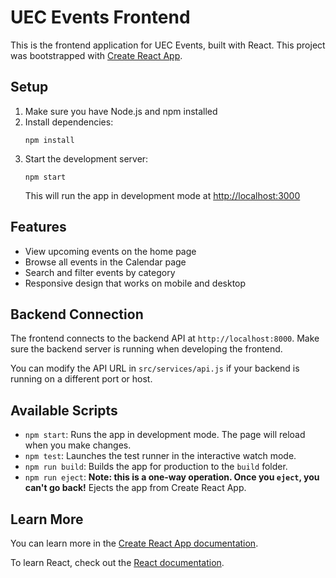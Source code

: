 # UEC Events Frontend

This is the frontend application for UEC Events, built with React. This project was bootstrapped with [Create React App](https://github.com/facebook/create-react-app).

## Setup

1. Make sure you have Node.js and npm installed
2. Install dependencies:
   ```
   npm install
   ```
3. Start the development server:
   ```
   npm start
   ```
   This will run the app in development mode at [http://localhost:3000](http://localhost:3000)

## Features

- View upcoming events on the home page
- Browse all events in the Calendar page
- Search and filter events by category
- Responsive design that works on mobile and desktop

## Backend Connection

The frontend connects to the backend API at `http://localhost:8000`. Make sure the backend server is running when developing the frontend.

You can modify the API URL in `src/services/api.js` if your backend is running on a different port or host.

## Available Scripts

- `npm start`: Runs the app in development mode. The page will reload when you make changes.
- `npm test`: Launches the test runner in the interactive watch mode.
- `npm run build`: Builds the app for production to the `build` folder.
- `npm run eject`: **Note: this is a one-way operation. Once you `eject`, you can't go back!** Ejects the app from Create React App.

## Learn More

You can learn more in the [Create React App documentation](https://facebook.github.io/create-react-app/docs/getting-started).

To learn React, check out the [React documentation](https://reactjs.org/).
